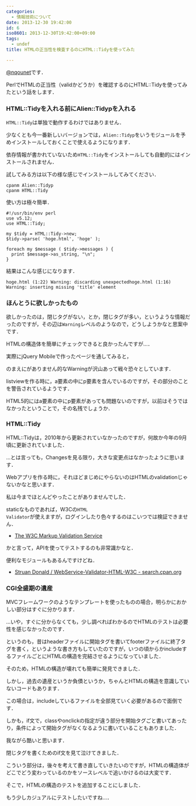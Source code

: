 ```yaml
---
categories:
  - 情報技術について
date: 2013-12-30 19:42:00
id: 6
iso8601: 2013-12-30T19:42:00+09:00
tags:
  - undef
title: HTMLの正当性を検査するのにHTML::Tidyを使ってみた

---
```


<a href="https://twitter.com/nqounet">@nqounet</a>です．

PerlでHTMLの正当性（validかどうか）を確認するのにHTML::Tidyを使ってみたという話をします．

<h3>HTML::Tidyを入れる前にAlien::Tidypを入れる</h3>
<code>HTML::Tidy</code>は単独で動作するわけではありません．

少なくとも今一番新しいバージョンでは，<code>Alien::Tidyp</code>をいうモジュールを予めインストールしておくことで使えるようになります．

依存情報が書かれていないため<code>HTML::Tidy</code>をインストールしても自動的にはインストールされません．

試してみる方は以下の様な感じでインストールしてみてください．
<pre><code>cpanm Alien::Tidyp
cpanm HTML::Tidy
</code></pre>
使い方は極々簡単．
<pre><code>#!/usr/bin/env perl
use v5.12;
use HTML::Tidy;

my $tidy = HTML::Tidy-&gt;new;
$tidy-&gt;parse( 'hoge.html', 'hoge' );

foreach my $message ( $tidy-&gt;messages ) {
  print $message-&gt;as_string, "\n";
}
</code></pre>
結果はこんな感じになります．
<pre><code>hoge.html (1:22) Warning: discarding unexpectedhoge.html (1:16) Warning: inserting missing 'title' element</code></pre>
<h3>ほんとうに欲しかったもの</h3>
欲しかったのは，閉じタグがない，とか，閉じタグが多い，というような情報だったのですが，その辺は<code>Warning</code>レベルのようなので，どうしようかなと思案中です．

HTMLの構造体を簡単にチェックできると良かったんですが…．

実際にjQuery Mobileで作ったページを通してみると，<code></code>

のまえにがありません的なWarningが沢山あって戦々恐々としています．

listviewを作る時に，a要素の中にp要素を含んでいるのですが，その部分のことを警告されているようです．

HTML5的にはa要素の中にp要素があっても問題ないのですが，以前はそうではなかったということで，その名残でしょうか．
<h3>HTML::Tidy</h3>
HTML::Tidyは，2010年から更新されていなかったのですが，何故か今年の9月頃に更新されていました．

…とは言っても，Changesを見る限り，大きな変更点はなかったように思います．

Webアプリを作る時に，それほどまじめにやらないのはHTMLのvalidationじゃないかなと思います．

私は今までほとんどやったことがありませんでした．

staticなものであれば，W3Cの<code>HTML Validator</code>が使えますが，ログインしたり色々するのはこいつでは検証できません．
<ul>
	<li><a href="http://validator.w3.org/">The W3C Markup Validation Service</a></li>
</ul>
かと言って，APIを使ってテストするのも非常識かなと．

便利なモジュールもあるんですけどね．
<ul>
	<li><a href="http://search.cpan.org/dist/WebService-Validator-HTML-W3C/">Struan Donald / WebService-Validator-HTML-W3C - search.cpan.org</a></li>
</ul>
<h3>CGI全盛期の遺産</h3>
MVCフレームワークのようなテンプレートを使ったものの場合，明らかにおかしい部分はすぐに分かります．

…いや，すぐに分からなくても，少し調べればわかるのでHTMLのテストは必要性を感じなかったのです．

というのも，昔はheaderファイルに開始タグを書いてfooterファイルに終了タグを書く，というような書き方もしていたのですが，いつの頃からかincludeするファイルごとにHTMLの構造を完結させるようになっていました．

そのため，HTMLの構造が壊れても簡単に発見できました．

しかし，過去の遺産というか負債というか，ちゃんとHTMLの構造を意識していないコードもあります．

この場合は，includeしているファイルを全部見ていく必要があるので面倒です．

しかも，if文で，classやonclickの指定が違う部分を開始タグごと書いてあったり，条件によって開始タグがなくなるように書いていることもありました．

我ながら酷いと思います．

閉じタグを書くためのif文を見て泣けてきました．

こういう部分は，後々を考えて書き直していきたいのですが，HTMLの構造体がどこでどう変わっているのかをソースレベルで追いかけるのは大変です．

そこで，HTMLの構造のテストを追加することにしました．

もう少しカジュアルにテストしたいですね…．    	